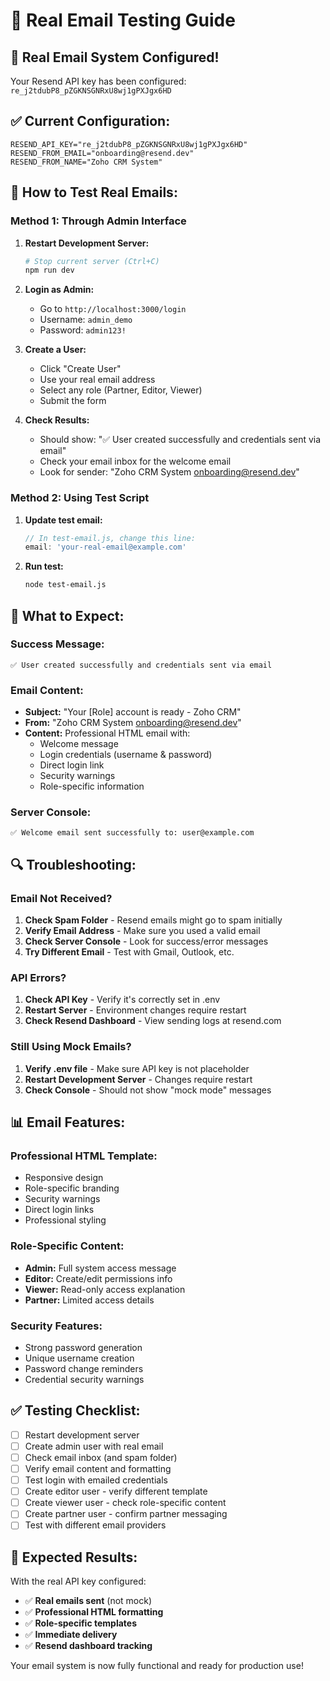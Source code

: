 # 📧 Real Email Testing Guide

## 🎉 **Real Email System Configured!**

Your Resend API key has been configured: `re_j2tdubP8_pZGKNSGNRxU8wj1gPXJgx6HD`

## ✅ **Current Configuration:**
```env
RESEND_API_KEY="re_j2tdubP8_pZGKNSGNRxU8wj1gPXJgx6HD"
RESEND_FROM_EMAIL="onboarding@resend.dev"
RESEND_FROM_NAME="Zoho CRM System"
```

## 🧪 **How to Test Real Emails:**

### **Method 1: Through Admin Interface**
1. **Restart Development Server:**
   ```bash
   # Stop current server (Ctrl+C)
   npm run dev
   ```

2. **Login as Admin:**
   - Go to `http://localhost:3000/login`
   - Username: `admin_demo`
   - Password: `admin123!`

3. **Create a User:**
   - Click "Create User"
   - Use your real email address
   - Select any role (Partner, Editor, Viewer)
   - Submit the form

4. **Check Results:**
   - Should show: "✅ User created successfully and credentials sent via email"
   - Check your email inbox for the welcome email
   - Look for sender: "Zoho CRM System <onboarding@resend.dev>"

### **Method 2: Using Test Script**
1. **Update test email:**
   ```javascript
   // In test-email.js, change this line:
   email: 'your-real-email@example.com'
   ```

2. **Run test:**
   ```bash
   node test-email.js
   ```

## 📧 **What to Expect:**

### **Success Message:**
```
✅ User created successfully and credentials sent via email
```

### **Email Content:**
- **Subject:** "Your [Role] account is ready - Zoho CRM"
- **From:** "Zoho CRM System <onboarding@resend.dev>"
- **Content:** Professional HTML email with:
  - Welcome message
  - Login credentials (username & password)
  - Direct login link
  - Security warnings
  - Role-specific information

### **Server Console:**
```
✅ Welcome email sent successfully to: user@example.com
```

## 🔍 **Troubleshooting:**

### **Email Not Received?**
1. **Check Spam Folder** - Resend emails might go to spam initially
2. **Verify Email Address** - Make sure you used a valid email
3. **Check Server Console** - Look for success/error messages
4. **Try Different Email** - Test with Gmail, Outlook, etc.

### **API Errors?**
1. **Check API Key** - Verify it's correctly set in .env
2. **Restart Server** - Environment changes require restart
3. **Check Resend Dashboard** - View sending logs at resend.com

### **Still Using Mock Emails?**
1. **Verify .env file** - Make sure API key is not placeholder
2. **Restart Development Server** - Changes require restart
3. **Check Console** - Should not show "mock mode" messages

## 📊 **Email Features:**

### **Professional HTML Template:**
- Responsive design
- Role-specific branding
- Security warnings
- Direct login links
- Professional styling

### **Role-Specific Content:**
- **Admin:** Full system access message
- **Editor:** Create/edit permissions info
- **Viewer:** Read-only access explanation
- **Partner:** Limited access details

### **Security Features:**
- Strong password generation
- Unique username creation
- Password change reminders
- Credential security warnings

## ✅ **Testing Checklist:**

- [ ] Restart development server
- [ ] Create admin user with real email
- [ ] Check email inbox (and spam folder)
- [ ] Verify email content and formatting
- [ ] Test login with emailed credentials
- [ ] Create editor user - verify different template
- [ ] Create viewer user - check role-specific content
- [ ] Create partner user - confirm partner messaging
- [ ] Test with different email providers

## 🎯 **Expected Results:**

With the real API key configured:
- ✅ **Real emails sent** (not mock)
- ✅ **Professional HTML formatting**
- ✅ **Role-specific templates**
- ✅ **Immediate delivery**
- ✅ **Resend dashboard tracking**

Your email system is now fully functional and ready for production use!